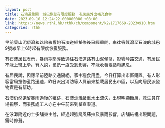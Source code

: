 ```yaml
---
layout: post
title: 石澳道重開　城巴恢復有限度服務　有居民外出補充食物
date: 2023-09-10 12:24:22.000000000 +08:00
link: https://news.rthk.hk/rthk/ch/component/k2/1717669-20230910.htm
categories: rthk
---
```


早前受山泥傾瀉和路陷影響的石澳道經搶修後已經重開，來往筲箕灣至石澳的城巴9號線早上6時起有限度恢復服務。

有石澳居民表示，暴雨期間導致通往石澳道路有山泥傾瀉，影響陸路交通，有居民不能上班上學。有人說，通訊一度受到影響，不能收發電話和訊息。

有居民說，因應早前陸路交通隔絕，家中糧食用盡，今日打算出市區購置。有人形容當局搶修道路迅速，昨日派出消防等人員前來接載居民出市區，以及向居民派發物資是有幫助。

石澳仍然遺留暴雨過後的痕跡，石澳泳灘嚴重水土流失，出現明顯斷層，救生員在場視察，而渠務處工人亦在中午前來到檢查渠道。

在泳灘附近的士多舖東主說，經過超強颱風蘇拉及暴雨影響，店舖結構出現問題，需時修葺。
